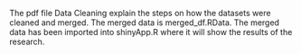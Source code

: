 The pdf file Data Cleaning explain the steps on how the datasets were cleaned and merged. The merged data is merged_df.RData. The merged data has been imported into shinyApp.R where it will show the results of the research.
